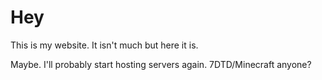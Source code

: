 # Hey
This is my website. It isn't much but here it is.

Maybe. I'll probably start hosting servers again. 7DTD/Minecraft anyone?
